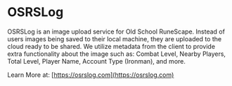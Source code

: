 # OSRSLog
OSRSLog is an image upload service for Old School RuneScape. Instead of users images being saved to their local machine, they are uploaded to the cloud ready to be shared. We utilize metadata from the client to provide extra functionality about the image such as: Combat Level, Nearby Players, Total Level, Player Name, Account Type (Ironman), and more.

Learn More at: [https://osrslog.com](https://osrslog.com)